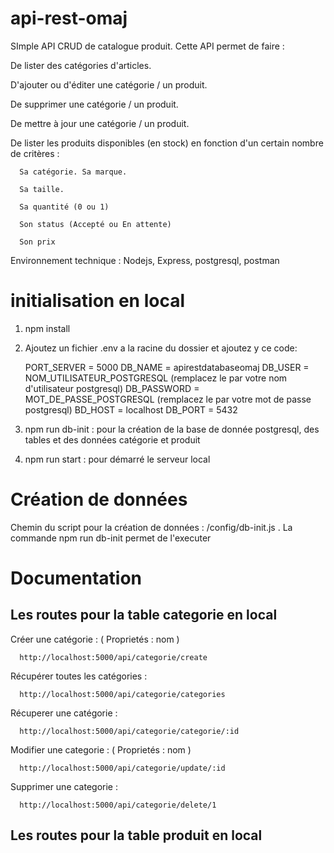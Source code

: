# api-rest-omaj
SImple API CRUD de catalogue produit. Cette API permet de faire :

  De lister des catégories d'articles.

  D'ajouter ou d'éditer une catégorie / un produit. 
  
  De supprimer une catégorie / un produit. 
  
  De mettre à jour une catégorie / un produit. 
  
  De lister les produits disponibles (en stock) en fonction d'un certain nombre de critères : 
  
      Sa catégorie. Sa marque. 
      
      Sa taille. 
      
      Sa quantité (0 ou 1) 
      
      Son status (Accepté ou En attente) 
      
      Son prix

Environnement technique : Nodejs, Express, postgresql, postman

# initialisation en local

1. npm install
2. Ajoutez un fichier .env a la racine du dossier et ajoutez y ce code:
      
    PORT_SERVER = 5000
    DB_NAME = apirestdatabaseomaj
    DB_USER = NOM_UTILISATEUR_POSTGRESQL (remplacez le par votre nom d'utilisateur postgresql)
    DB_PASSWORD = MOT_DE_PASSE_POSTGRESQL (remplacez le par votre mot de passe postgresql)
    BD_HOST = localhost
    DB_PORT = 5432     
      
3. npm run db-init : pour la création de la base de donnée postgresql, des tables et des données catégorie et produit
4. npm run start : pour démarré le serveur local

# Création de données

Chemin du script pour la création de données : /config/db-init.js . La commande npm run db-init permet de l'executer

# Documentation

## Les routes pour la table categorie en local

Créer une catégorie : ( Proprietés : nom ) 

      http://localhost:5000/api/categorie/create

Récupérer toutes les catégories : 

      http://localhost:5000/api/categorie/categories
      
Récuperer une catégorie : 

      http://localhost:5000/api/categorie/categorie/:id
      
Modifier une categorie : ( Proprietés : nom ) 

      http://localhost:5000/api/categorie/update/:id
      
Supprimer une categorie : 

      http://localhost:5000/api/categorie/delete/1
      
 ## Les routes pour la table produit en local
